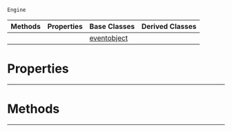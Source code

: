  `Engine`

|Methods|Properties|Base Classes|Derived Classes|
|---|---|---|---|
| | |[eventobject](https://github.com/ZilchEngine/ZilchDocs/blob/master/code_reference/class_reference/eventobject.markdown)| |


 #  Properties


---  
 #  Methods


---  
 

 